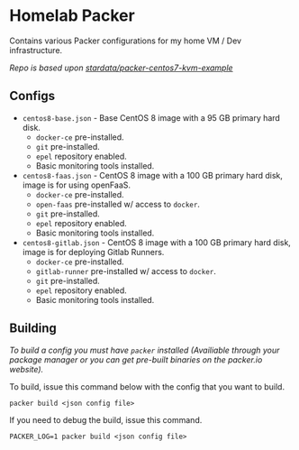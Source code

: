 # Homelab Packer

Contains various Packer configurations for my home VM / Dev infrastructure.

_Repo is based upon [stardata/packer-centos7-kvm-example](https://github.com/stardata/packer-centos7-kvm-example)_

## Configs

* `centos8-base.json` - Base CentOS 8 image with a 95 GB primary hard disk.
    * `docker-ce` pre-installed.
    * `git` pre-installed.
    * `epel` repository enabled.
    * Basic monitoring tools installed.
* `centos8-faas.json` - CentOS 8 image with a 100 GB primary hard disk, image is for using openFaaS.
    * `docker-ce` pre-installed.
    * `open-faas` pre-installed w/ access to `docker`.
    * `git` pre-installed.
    * `epel` repository enabled.
    * Basic monitoring tools installed.
* `centos8-gitlab.json` - CentOS 8 image with a 100 GB primary hard disk, image is for deploying Gitlab Runners.
    * `docker-ce` pre-installed.
    * `gitlab-runner` pre-installed w/ access to `docker`.
    * `git` pre-installed.
    * `epel` repository enabled.
    * Basic monitoring tools installed.

## Building

_To build a config you must have `packer` installed (Availiable through your package manager or you can get pre-built binaries on the packer.io website)._

To build, issue this command below with the config that you want to build.
```
packer build <json config file>
```

If you need to debug the build, issue this command.
```
PACKER_LOG=1 packer build <json config file>
```
